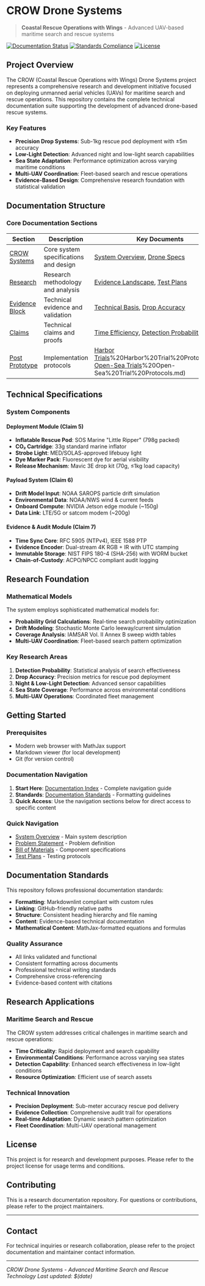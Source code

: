 # CROW Drone Systems

> **Coastal Rescue Operations with Wings** - Advanced UAV-based maritime search and rescue systems

[![Documentation Status](https://img.shields.io/badge/Documentation-Complete-brightgreen)](./INDEX.md)
[![Standards Compliance](https://img.shields.io/badge/Standards-Markdownlint%20Compliant-blue)](./.markdownlint.jsonc)
[![License](https://img.shields.io/badge/License-Research%20Use-yellow)](./LICENSE)

## Project Overview

The CROW (Coastal Rescue Operations with Wings) Drone Systems project represents a comprehensive research and development initiative focused on deploying unmanned aerial vehicles (UAVs) for maritime search and rescue operations. This repository contains the complete technical documentation suite supporting the development of advanced drone-based rescue systems.

### Key Features

- **Precision Drop Systems**: Sub-1kg rescue pod deployment with ±5m accuracy
- **Low-Light Detection**: Advanced night and low-light search capabilities  
- **Sea State Adaptation**: Performance optimization across varying maritime conditions
- **Multi-UAV Coordination**: Fleet-based search and rescue operations
- **Evidence-Based Design**: Comprehensive research foundation with statistical validation

## Documentation Structure

### Core Documentation Sections

| Section | Description | Key Documents |
|---------|-------------|---------------|
| [CROW Systems](./01%20-%20Crow_Systems/) | Core system specifications and design | [System Overview](./01%20-%20Crow_Systems/1%20-%20CROW%20Systems%20Overview.md), [Drone Specs](./01%20-%20Crow_Systems/3%20-%20Drone%20Spec.md) |
| [Research](./02%20-%20Research/) | Research methodology and analysis | [Evidence Landscape](./02%20-%20Research/1%20-%20Evidence%20Landscape%20Brief.md), [Test Plans](./02%20-%20Research/2%20-%20Bench%20&%20Enviornmental%20Test%20Plan.md) |
| [Evidence Block](./03%20-%20Evidence%20Block/) | Technical evidence and validation | [Technical Basis](./03%20-%20Evidence%20Block/4%20-%20Technical%20Basis.md), [Drop Accuracy](./03%20-%20Evidence%20Block/5%20-%20Marking%2C%20Tracking%2C%20and%20Drop%20Accuracy.md) |
| [Claims](./04%20-%20Claims/) | Technical claims and proofs | [Time Efficiency](./04%20-%20Claims/1%20-%20Drones%20cut%20time.md), [Detection Probability](./04%20-%20Claims/2%20-%20Detection%20Probability.md) |
| [Post Prototype](./05%20-%20Post%20Prototype/) | Implementation protocols | [Harbor Trials](./05%20-%20Post%20Prototype/01%20-%20A)%20Harbor%20Trial%20Protocols.md), [Open-Sea Trials](./05%20-%20Post%20Prototype/01%20-%20A)%20Open-Sea%20Trial%20Protocols.md) |

## Technical Specifications

### System Components

#### Deployment Module (Claim 5)
- **Inflatable Rescue Pod**: SOS Marine "Little Ripper" (798g packed)
- **CO₂ Cartridge**: 33g standard marine inflator
- **Strobe Light**: MED/SOLAS-approved lifebuoy light
- **Dye Marker Pack**: Fluorescent dye for aerial visibility
- **Release Mechanism**: Mavic 3E drop kit (70g, ≤1kg load capacity)

#### Payload System (Claim 6)
- **Drift Model Input**: NOAA SAROPS particle drift simulation
- **Environmental Data**: NOAA/NWS wind & current feeds
- **Onboard Compute**: NVIDIA Jetson edge module (~150g)
- **Data Link**: LTE/5G or satcom modem (~200g)

#### Evidence & Audit Module (Claim 7)
- **Time Sync Core**: RFC 5905 (NTPv4), IEEE 1588 PTP
- **Evidence Encoder**: Dual-stream 4K RGB + IR with UTC stamping
- **Immutable Storage**: NIST FIPS 180-4 (SHA-256) with WORM bucket
- **Chain-of-Custody**: ACPO/NPCC compliant audit logging

## Research Foundation

### Mathematical Models

The system employs sophisticated mathematical models for:

- **Probability Grid Calculations**: Real-time search probability optimization
- **Drift Modeling**: Stochastic Monte Carlo leeway/current simulation  
- **Coverage Analysis**: IAMSAR Vol. II Annex B sweep width tables
- **Multi-UAV Coordination**: Fleet-based search pattern optimization

### Key Research Areas

1. **Detection Probability**: Statistical analysis of search effectiveness
2. **Drop Accuracy**: Precision metrics for rescue pod deployment
3. **Night & Low-Light Detection**: Advanced sensor capabilities
4. **Sea State Coverage**: Performance across environmental conditions
5. **Multi-UAV Operations**: Coordinated fleet management

## Getting Started

### Prerequisites

- Modern web browser with MathJax support
- Markdown viewer (for local development)
- Git (for version control)

### Documentation Navigation

1. **Start Here**: [Documentation Index](./INDEX.md) - Complete navigation guide
2. **Standards**: [Documentation Standards](./DOCUMENTATION_STANDARDS.md) - Formatting guidelines
3. **Quick Access**: Use the navigation sections below for direct access to specific content

### Quick Navigation

- [System Overview](./01%20-%20Crow_Systems/1%20-%20CROW%20Systems%20Overview.md) - Main system description
- [Problem Statement](./01%20-%20Crow_Systems/2%20-%20Problem%20Statement.md) - Problem definition
- [Bill of Materials](./01%20-%20Crow_Systems/6%20-%20Bill%20of%20Materials.md) - Component specifications
- [Test Plans](./02%20-%20Research/2%20-%20Bench%20&%20Enviornmental%20Test%20Plan.md) - Testing protocols

## Documentation Standards

This repository follows professional documentation standards:

- **Formatting**: Markdownlint compliant with custom rules
- **Linking**: GitHub-friendly relative paths
- **Structure**: Consistent heading hierarchy and file naming
- **Content**: Evidence-based technical documentation
- **Mathematical Content**: MathJax-formatted equations and formulas

### Quality Assurance

- All links validated and functional
- Consistent formatting across documents  
- Professional technical writing standards
- Comprehensive cross-referencing
- Evidence-based content with citations

## Research Applications

### Maritime Search and Rescue

The CROW system addresses critical challenges in maritime search and rescue operations:

- **Time Criticality**: Rapid deployment and search capability
- **Environmental Conditions**: Performance across varying sea states
- **Detection Capability**: Enhanced search effectiveness in low-light conditions
- **Resource Optimization**: Efficient use of search assets

### Technical Innovation

- **Precision Deployment**: Sub-meter accuracy rescue pod delivery
- **Evidence Collection**: Comprehensive audit trail for operations
- **Real-time Adaptation**: Dynamic search pattern optimization
- **Fleet Coordination**: Multi-UAV operational management

## License

This project is for research and development purposes. Please refer to the project license for usage terms and conditions.

## Contributing

This is a research documentation repository. For questions or contributions, please refer to the project maintainers.

---

## Contact

For technical inquiries or research collaboration, please refer to the project documentation and maintainer contact information.

---

*CROW Drone Systems - Advanced Maritime Search and Rescue Technology*
*Last updated: $(date)*
